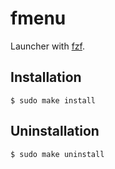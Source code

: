 # fmenu

Launcher with [fzf](https://github.com/junegunn/fzf).

## Installation

```shell
$ sudo make install
```

## Uninstallation

```shell
$ sudo make uninstall
```

